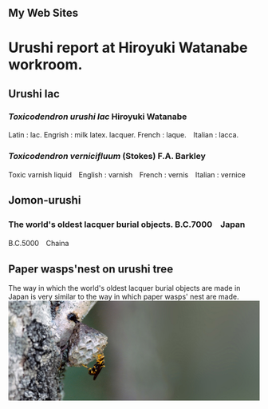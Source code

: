 ## My Web Sites 
# Urushi report at Hiroyuki Watanabe workroom.

## Urushi lac

### ***Toxicodendron urushi lac*** Hiroyuki Watanabe
Latin : lac.  Engrish : milk latex. lacquer.  French : laque.　Italian : lacca.

### ***Toxicodendron vernicifluum***  (Stokes) F.A. Barkley
Toxic varnish liquid　English : varnish　French : vernis　Italian : vernice

## Jomon-urushi

### The world's oldest lacquer burial objects.  B.C.7000　Japan　　
B.C.5000　Chaina

## Paper wasps'nest on urushi tree

The way in which the world's oldest lacquer burial objects are made in Japan is very similar to the way in which paper wasps' nest are made.
![paper wasp](images/top/paper-wasp.png)



